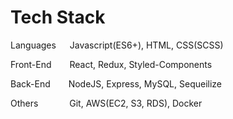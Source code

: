 # Tech Stack
Languages   Javascript(ES6+), HTML, CSS(SCSS)

Front-End    React, Redux, Styled-Components

Back-End     NodeJS, Express, MySQL, Sequeilize

Others     Git, AWS(EC2, S3, RDS), Docker

<!---
- 👋 Hi, I’m @James940522
- 👀 I’m interested in ...
- 🌱 I’m currently learning ...
- 💞️ I’m looking to collaborate on ...
- 📫 How to reach me ...

James940522/James940522 is a ✨ special ✨ repository because its `README.md` (this file) appears on your GitHub profile.
You can click the Preview link to take a look at your changes.
--->
